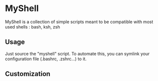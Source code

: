 # MyShell

MyShell is a collection of simple scripts meant to be compatible with most
used shells : bash, ksh, zsh

## Usage

Just source the "myshell" script. To automate this, you can symlink your
configuration file (.bashrc, .zshrc...) to it.


## Customization



